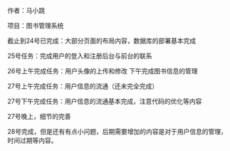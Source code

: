 作者：马小跳

项目：图书管理系统

截止到24号已完成：大部分页面的布局内容，数据库的部署基本完成

25号任务：完成用户的登入和注册后台与前台的联系

26号上午完成任务：用户头像的上传和修改
下午完成图书信息的管理

27号上午完成任务：用户信息的流通（还未完全完成）

27号下午完成任务：用户信息的流通基本完成，注意代码的优化等内容

27号晚上，细节的完善

28号完成，但是还有有点小问题，后期需要增加的内容是对于用户信息的管理，时间过期等内容。

